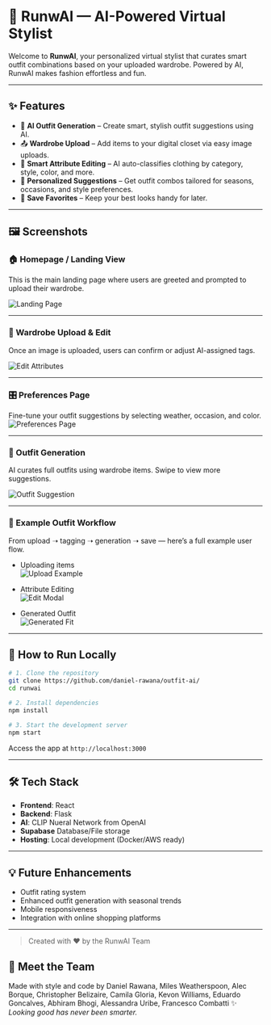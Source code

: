 # 👗 RunwAI — AI-Powered Virtual Stylist

Welcome to **RunwAI**, your personalized virtual stylist that curates smart outfit combinations based on your uploaded wardrobe. Powered by AI, RunwAI makes fashion effortless and fun.

---

## ✨ Features

- 🤖 **AI Outfit Generation** – Create smart, stylish outfit suggestions using AI.
- 📤 **Wardrobe Upload** – Add items to your digital closet via easy image uploads.
- 🧠 **Smart Attribute Editing** – AI auto-classifies clothing by category, style, color, and more.
- 🎯 **Personalized Suggestions** – Get outfit combos tailored for seasons, occasions, and style preferences.
- 💾 **Save Favorites** – Keep your best looks handy for later.

---

## 🖼️ Screenshots

### 🏠 Homepage / Landing View

This is the main landing page where users are greeted and prompted to upload their wardrobe.

![Landing Page](https://github.com/Milestoocutt/outfit-ai/blob/Screenshots/Screenshot%202025-04-07%20171719.png?raw=true)

---

### 🧺 Wardrobe Upload & Edit

Once an image is uploaded, users can confirm or adjust AI-assigned tags.

![Edit Attributes](https://github.com/Milestoocutt/outfit-ai/blob/Screenshots/Screenshot%202025-04-15%20163650.png?raw=true)

---



### 🎛️ Preferences Page  
Fine-tune your outfit suggestions by selecting weather, occasion, and color.  
![Preferences Page](https://raw.githubusercontent.com/Milestoocutt/outfit-ai/f1a8959940a343eb6659427d6d0d8fdce8ea7ce4/Screenshot%202025-04-07%20171556.png)

---

### 🧠 Outfit Generation

AI curates full outfits using wardrobe items. Swipe to view more suggestions.

![Outfit Suggestion](https://github.com/Milestoocutt/outfit-ai/blob/Screenshots/Screenshot%202025-04-15%20163220.png?raw=true)

---

### 🔁 Example Outfit Workflow

From upload ➝ tagging ➝ generation ➝ save — here’s a full example user flow.

- Uploading items  
  ![Upload Example](https://github.com/Milestoocutt/outfit-ai/blob/Screenshots/Screenshot%202025-04-15%20175428.png?raw=true)

- Attribute Editing  
  ![Edit Modal](https://github.com/Milestoocutt/outfit-ai/blob/Screenshots/Screenshot%202025-04-15%20163650.png?raw=true)

- Generated Outfit  
  ![Generated Fit](https://github.com/Milestoocutt/outfit-ai/blob/Screenshots/Screenshot%202025-04-15%20163220.png?raw=true)

---

## 🚀 How to Run Locally

```bash
# 1. Clone the repository
git clone https://github.com/daniel-rawana/outfit-ai/
cd runwai

# 2. Install dependencies
npm install

# 3. Start the development server
npm start
```

Access the app at `http://localhost:3000`

---

## 🛠️ Tech Stack

- **Frontend**: React
- **Backend**: Flask
- **AI**:  CLIP Nueral Network from OpenAI
- **Supabase** Database/File storage
- **Hosting**: Local development (Docker/AWS ready)



---

## 💡 Future Enhancements
 
- Outfit rating system  
- Enhanced outfit generation with seasonal trends  
- Mobile responsiveness  
- Integration with online shopping platforms

---




> Created with ❤️ by the RunwAI Team
## 🧵 Meet the Team

Made with style and code by Daniel Rawana, Miles Weatherspoon, Alec Borque, Christopher Belizaire, Camila Gloria, Kevon Williams, Eduardo Goncalves, Abhiram Bhogi, Alessandra Uribe, Francesco Combatti ✨ 
*Looking good has never been smarter.*